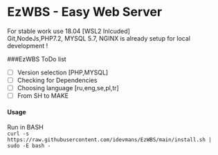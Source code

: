 # EzWBS - Easy Web Server
For stable work use 18.04 [WSL2 Inlcuded]
<br>
Git,NodeJs,PHP7.2, MYSQL 5.7, NGINX is already setup for local development ! 
<br>

###EzWBS ToDo list

- [ ] Version selection [PHP,MYSQL]
- [ ] Checking for Dependencies
- [ ] Choosing language [ru,eng,se,pl,tr]
- [ ] From SH to MAKE

#### Usage
Run in BASH
<br>
```curl -s https://raw.githubusercontent.com/idevmans/EzWBS/main/install.sh | sudo -E bash -```
